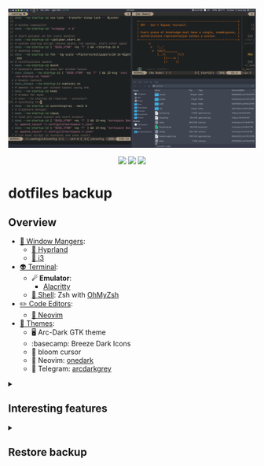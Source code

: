 ![Screenshot](https://raw.githubusercontent.com/coffebar/dotfiles/master/screenshot.png)

<div align="center">

![](https://img.shields.io/github/last-commit/coffebar/dotfiles?&style=for-the-badge&color=C9CBFF&logoColor=D9E0EE&labelColor=302D41)
![](https://img.shields.io/github/stars/coffebar/dotfiles?style=for-the-badge&logo=starship&color=8bd5ca&logoColor=D9E0EE&labelColor=302D41)
[![](https://img.shields.io/github/repo-size/coffebar/dotfiles?color=%23DDB6F2&label=SIZE&logo=codesandbox&style=for-the-badge&logoColor=D9E0EE&labelColor=302D41)](https://github.com/iamverysimp1e/dots)

</div>

# dotfiles backup

## Overview


- [🌿 Window Mangers]():
  - [🍚 Hyprland](https://github.com/hyprwm/Hyprland)
  - [🍙 i3](https://i3wm.org/)
- [👽 Terminal]():
  - **☄ Emulator**:
    - [Alacritty](https://alacritty.org/)
  - [🌌 Shell](#shell): Zsh with [OhMyZsh](https://github.com/ohmyzsh/ohmyzsh)
- [✏️ Code Editors]():
  - [💫 Neovim](https://neovim.io/)
- [:art: Themes]():
  - :desktop_computer: Arc-Dark GTK theme
  - :basecamp: Breeze Dark Icons
  - :small_red_triangle: bloom cursor
  - :large_blue_diamond: Neovim: [onedark](https://github.com/navarasu/onedark.nvim)
  - :new_moon_with_face: Telegram: [arcdarkgrey](https://t.me/addtheme/arcdarkgrey)


<details><summary><h2>Interesting features</h2></summary>

- Some of wm's binds improved by Lua script. Lua has more flexibility than i3config syntax. I like to switch automatically to the appropriate workspace after opening programs using a keyboard shortcut.

- ``Alt + f`` open a file manager in that directory what was found in clipboard. For example, if you copied a file from some program, you can open its directory just by pressing this shortcut.

- ``Super + ` `` open ssh servers menu to connect.

- ``Super + \ `` open fuzzy finder to search for local text files in the home directory to edit in Neovim.

- Automatic tiling via [autotiling](https://github.com/nwg-piotr/autotiling) script. Split direction depends on the currently focused window dimensions.

- Neovim [opens](https://github.com/coffebar/dotfiles/blob/master/.config/nvim/lua/commands.lua) popular image formats in external viewer ([pix](https://github.com/linuxmint/pix)) instead of binary view.

- Automatic tiling freed up ``Super + H`` shortcut. So I'm using HJKL to navigate inside WM.

- UI scale options depends on current display setup and [autorandr](https://github.com/phillipberndt/autorandr) profile name.

- Mouse side buttons bound to copy and paste in graphics applications. Although I try to use the mouse less, it's useful for (web)apps with mouse-centric UI.

- CapsLock is changed to Backspace.

- Nice aliases: i to install package, 'md2pdf' to convert markdown file to pdf, v to open Neovim. 

- Not using Display Managers.

- ``Ctrl + m`` bind simplifies sequence ``Ctrl + l, Ctrl + v, Return`` to interact with file-picker dialog by selecting file from clipboard blazing fast.
</details>

<details><summary>
<h2>Restore backup</h2>
</summary>


### Please don't do this without understanding all files and commands! 

Note: before proceed you need to create or restore ssh keys and install git 

### Download config files and install packages from AUR
```bash
git clone --bare git@github.com:coffebar/dotfiles.git dotfiles
git --git-dir=$HOME/dotfiles --work-tree=$HOME config --local core.worktree $HOME

# install yay
pacman -S --needed git base-devel
git clone https://aur.archlinux.org/yay.git
cd yay
makepkg -si
cd .. && rm -rf yay
yay -Y --gendb

# install packages
yay -S --needed - < pkglist.txt

# enable services
sudo systemctl enable --now input-remapper docker tlp ufw bluetooth systemd-resolved.service autorandr
# add firewall rule
sudo ufw default deny incoming
sudo ufw allow syncthing
sudo ufw enable

# install ohmyzsh
sh -c "$(wget -O- https://raw.githubusercontent.com/ohmyzsh/ohmyzsh/master/tools/install.sh)"
git clone https://github.com/zsh-users/zsh-autosuggestions ~/.oh-my-zsh/custom/plugins/zsh-autosuggestions
git clone https://github.com/zsh-users/zsh-syntax-highlighting.git ~/.oh-my-zsh/custom/plugins/zsh-syntax-highlighting

# copy ksnip config
cp -f ~/.config/ksnip/ksnip.example.conf ~/.config/ksnip/ksnip.conf

```

### GTK options

Next options will tell GTK-based apps to prefer Dark theme and open file chooser by default in the home directory.
```bash
gsettings set org.gnome.desktop.interface color-scheme prefer-dark
gsettings set org.gtk.Settings.FileChooser startup-mode cwd
gsettings set org.gtk.gtk4.Settings.FileChooser startup-mode cwd

```

### Neovim plugins and dependencies
Run this script to sync Neovim config from this repo. It can be used separately on Arch systems.
```bash
sh -c "$(wget -O- https://raw.githubusercontent.com/coffebar/dotfiles/master/fetch-nvim-conf.sh)"
```
Optionally, add a cronjob to keep Neovim plugins updated
```bash
(crontab -l; echo "0 13 * * * nvim --headless -c 'autocmd User PackerComplete quitall' -c 'PackerSync'" ) | crontab -
```

This [neovim](https://github.com/neovim/neovim) setup supports syntax highlighting and code completion for following languages: 

Bash CSS Go HTML JavaScript Lua PHP Python Rust Typescript

</details>



